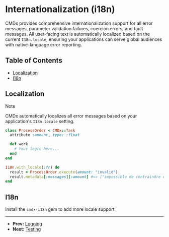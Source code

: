 # Internationalization (i18n)

CMDx provides comprehensive internationalization support for all error messages, parameter validation failures, coercion errors, and fault messages. All user-facing text is automatically localized based on the current `I18n.locale`, ensuring your applications can serve global audiences with native-language error reporting.

## Table of Contents

- [Localization](#localization)
- [I18n](#i18n)

## Localization

> [!NOTE]
> CMDx automatically localizes all error messages based on your application's `I18n.locale` setting.

```ruby
class ProcessOrder < CMDx::Task
  attribute :amount, type: :float

  def work
    # Your logic here...
  end
end

I18n.with_locale(:fr) do
  result = ProcessOrder.execute(amount: "invalid")
  result.metadata[:messages][:amount] #=> ["impossible de contraindre en float"]
end
```

## I18n

Install the `cmdx-i18n` gem to add more locale support.

---

- **Prev:** [Logging](logging.md)
- **Next:** [Testing](testing.md)
